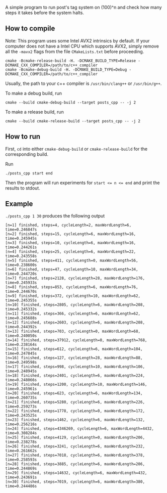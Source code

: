 A simple program to run post's tag system on (100)^n and check how many steps
it takes before the system halts.

## How to compile
Note: This program uses some Intel AVX2 intrinsics by default. If your computer
does not have a Intel CPU which supports AVX2, simply remove all the
`-mavx2` flags from the file `CMakeLists.txt` before proceeding.

```shell script
cmake -Bcmake-release-build -H. -DCMAKE_BUILD_TYPE=Release -DCMAKE_CXX_COMPILER=/path/to/c++_compiler
cmake -Bcmake-debug-build -H. -DCMAKE_BUILD_TYPE=Debug -DCMAKE_CXX_COMPILER=/path/to/c++_compiler
```

Usually, the path to your c++ compiler is `/usr/bin/clang++` or `/usr/bin/g++`.

To make a debug build, run
```shell script
cmake --build cmake-debug-build --target posts_cpp -- -j 2
```

To make a release build, run
```shell script
cmake --build cmake-release-build --target posts_cpp -- -j 2
```

## How to run
First, `cd` into either `cmake-debug-build` or `cmake-release-build` for 
the corresponding build.

Run
```shell script
./posts_cpp start end
```

Then the program will run experiments for `start <= n <= end` and print
the results to stdout.

## Example
`./posts_cpp 1 30` produces the following output
```
[n=1] finished, steps=4, cycleLength=2, maxWordLength=6, time=0.246847s
[n=2] finished, steps=15, cycleLength=6, maxWordLength=16, time=0.245945s
[n=3] finished, steps=10, cycleLength=6, maxWordLength=16, time=0.244261s
[n=4] finished, steps=25, cycleLength=6, maxWordLength=22, time=0.243558s
[n=5] finished, steps=411, cycleLength=0, maxWordLength=56, time=0.238600s
[n=6] finished, steps=47, cycleLength=10, maxWordLength=34, time=0.244720s
[n=7] finished, steps=2128, cycleLength=28, maxWordLength=176, time=0.245933s
[n=8] finished, steps=853, cycleLength=6, maxWordLength=76, time=0.244670s
[n=9] finished, steps=372, cycleLength=10, maxWordLength=62, time=0.245355s
[n=10] finished, steps=2805, cycleLength=6, maxWordLength=208, time=0.245332s
[n=11] finished, steps=366, cycleLength=6, maxWordLength=62, time=0.245688s
[n=12] finished, steps=2603, cycleLength=6, maxWordLength=208, time=0.244392s
[n=13] finished, steps=703, cycleLength=0, maxWordLength=68, time=0.240050s
[n=14] finished, steps=37912, cycleLength=0, maxWordLength=768, time=0.238164s
[n=15] finished, steps=612, cycleLength=6, maxWordLength=104, time=0.247845s
[n=16] finished, steps=127, cycleLength=28, maxWordLength=88, time=0.249598s
[n=17] finished, steps=998, cycleLength=10, maxWordLength=106, time=0.248945s
[n=18] finished, steps=2401, cycleLength=6, maxWordLength=224, time=0.248066s
[n=19] finished, steps=1200, cycleLength=10, maxWordLength=146, time=0.245961s
[n=20] finished, steps=623, cycleLength=6, maxWordLength=134, time=0.260735s
[n=21] finished, steps=5280, cycleLength=6, maxWordLength=226, time=0.259273s
[n=22] finished, steps=1778, cycleLength=0, maxWordLength=172, time=0.243525s
[n=23] finished, steps=1462, cycleLength=6, maxWordLength=132, time=0.256216s
[n=24] finished, steps=4346269, cycleLength=6, maxWordLength=4432, time=0.308284s
[n=25] finished, steps=4129, cycleLength=0, maxWordLength=206, time=0.238278s
[n=26] finished, steps=3241, cycleLength=6, maxWordLength=232, time=0.261662s
[n=27] finished, steps=7018, cycleLength=6, maxWordLength=378, time=0.258593s
[n=28] finished, steps=3885, cycleLength=6, maxWordLength=206, time=0.244869s
[n=29] finished, steps=14632, cycleLength=6, maxWordLength=432, time=0.243691s
[n=30] finished, steps=7019, cycleLength=6, maxWordLength=380, time=0.244486s
```

